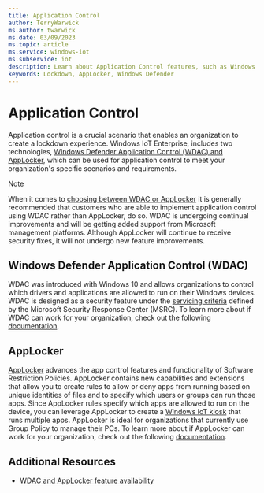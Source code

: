 ```yaml
---
title: Application Control
author: TerryWarwick
ms.author: twarwick
ms.date: 03/09/2023
ms.topic: article
ms.service: windows-iot
ms.subservice: iot
description: Learn about Application Control features, such as Windows Defender Application Control (WDAC) and AppLocker, in Windows IoT Enterprise.
keywords: Lockdown, AppLocker, Windows Defender
---
```


# Application Control

Application control is a crucial scenario that enables an organization to create a lockdown experience. Windows IoT Enterprise, includes two technologies, [Windows Defender Application Control (WDAC) and AppLocker](/windows/security/threat-protection/windows-defender-application-control/wdac-and-applocker-overview), which can be used for application control to meet your organization's specific scenarios and requirements.

> [!NOTE]
> When it comes to [choosing between WDAC or AppLocker](/windows/security/threat-protection/windows-defender-application-control/wdac-and-applocker-overview#choose-when-to-use-wdac-or-applocker) it is generally recommended that customers who are able to implement application control using WDAC rather than AppLocker, do so. WDAC is undergoing continual improvements and will be getting added support from Microsoft management platforms. Although AppLocker will continue to receive security fixes, it will not undergo new feature improvements.

## Windows Defender Application Control (WDAC)

WDAC was introduced with Windows 10 and allows organizations to control which drivers and applications are allowed to run on their Windows devices. WDAC is designed as a security feature under the [servicing criteria](https://www.microsoft.com/msrc/windows-security-servicing-criteria) defined by the Microsoft Security Response Center (MSRC). To learn more about if WDAC can work for your organization, check out the following [documentation](/windows/security/threat-protection/windows-defender-application-control/windows-defender-application-control-deployment-guide).

## AppLocker

[AppLocker](/windows/security/threat-protection/windows-defender-application-control/applocker/what-is-applocker) advances the app control features and functionality of Software Restriction Policies. AppLocker contains new capabilities and extensions that allow you to create rules to allow or deny apps from running based on unique identities of files and to specify which users or groups can run those apps. Since AppLocker rules specify which apps are allowed to run on the device, you can leverage AppLocker to create a [Windows IoT kiosk](/windows/configuration/lock-down-windows-10-applocker) that runs multiple apps. AppLocker is ideal for organizations that currently use Group Policy to manage their PCs. To learn more about if AppLocker can work for your organization, check out the following [documentation](/windows/security/threat-protection/windows-defender-application-control/applocker/applocker-overview).

## Additional Resources

* [WDAC and AppLocker feature availability](/windows/security/threat-protection/windows-defender-application-control/feature-availability)
